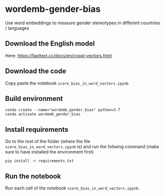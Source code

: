 # wordemb-gender-bias
Use word embeddings to measure gender stereotypes in different countries / languages

## Download the English model 

Here: https://fasttext.cc/docs/en/crawl-vectors.html

## Download the code

Copy paste the notebook `score_bias_in_word_vectors.ipynb`

## Build environment

```
conda create --name="wordemb_gender_bias" python=3.7
conda activate wordemb_gender_bias
```

## Install requirements

Go to the root of the folder (where the file `score_bias_in_word_vectors.ipynb` is)
and run the follwing command (make sure to have installed the environment first)

```
pip install -r requirements.txt
```

## Run the notebook

Run each cell of the notebook `score_bias_in_word_vectors.ipynb`. 
